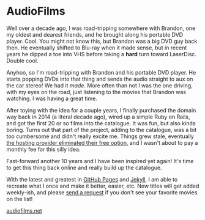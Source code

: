 # AudioFilms

Well over a decade ago, I was road-tripping somewhere with Brandon, one my oldest and dearest friends, and he brought along his portable DVD player. Cool. You might not know this, but Brandon was a big DVD guy back then. He eventually shifted to Blu-ray when it made sense, but in recent years he dipped a toe into VHS before taking a **hard** turn toward LaserDisc. Double cool.

Anyhoo, so I'm road-tripping with Brandon and his portable DVD player. He starts popping DVDs into that thing and sends the audio straight to aux on the car stereo! We had it *made*. More often than not I was the one driving, with my eyes on the road, just listening to the movies that Brandon was watching. I was having a great time.

After toying with the idea for a couple years, I finally purchased the domain way back in 2014 (a literal decade ago), wired up a simple Ruby on Rails, and got the first 20 or so films into the catalogue. It was fun, but also kinda boring. Turns out that part of the project, adding to the catalogue, was a bit too cumbersome and didn't really excite me. Things grew stale, eventually [the hosting provider eliminated their free option](https://help.heroku.com/RSBRUH58/removal-of-heroku-free-product-plans-faq), and I wasn't about to pay a monthly fee for this silly idea.

Fast-forward another 10 years and I have been inspired yet again! It's time to get this thing back online and really build up the catalogue.

With the latest and greatest in [GitHub Pages](https://pages.github.com) and [Jekyll](https://jekyllrb.com), I am able to recreate what I once and make it better, easier, etc. New titles will get added weekly-ish, and please [send a request](mailto:request@audiofilms.net?subject=I%27ve%20got%20an%20idea%20for%20an%20AudioFilm) if you don't see your favorite movies on the list!

[audiofilms.net](https://audiofilms.net)
